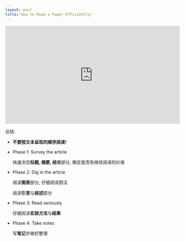 ```yaml
---
layout: post
title: How to Read a Paper Efficiently!
---
```



<iframe width="560" height="315" src="https://www.youtube.com/embed/IeaD0ZaUJ3Y" frameborder="0" allow="accelerometer; autoplay; encrypted-media; gyroscope; picture-in-picture" allowfullscreen></iframe>

总结:

*  **不要按文本呈现的顺序阅读!**

* Phase 1: Survey the article

  快速浏览**标题, 摘要, 结论**部分, 确定是否有继续阅读的价值

* Phase 2: Dig in the article

  阅读**图表**部分, 仔细阅读图注

  阅读**引言**与**综述**部分

* Phase 3: Read seriously 

  仔细阅读**实验方法**与**结果**

* Phase 4: Take notes

  写**笔记**并做好整理

